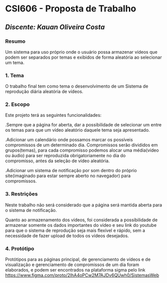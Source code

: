 # **CSI606 - Proposta de Trabalho**

## *Discente: Kauan Oliveira Costa*

### Resumo

  Um sistema para uso próprio onde o usuário possa armazenar vídeos que podem ser separados por temas e exibidos de forma aleatória ao selecionar um tema. 

### 1. Tema

  O trabalho final tem como tema o desenvolvimento de um Sistema de reprodução diária aleatória de vídeos.

### 2. Escopo

  Este projeto terá as seguintes funcionalidades:

  .Sempre que a página for aberta, dar a possibilidade de selecionar um entre os temas para que um vídeo aleatório daquele tema seja apresentado.

  .Adicionar um calendário onde possamos marcar os possíveis compromissos de um determinado dia. Compromissos serão divididos em grupos(temas), para cada compromisso podemos alocar uma média(vídeo ou áudio) para ser reproduzida obrigatoriamente no dia do         
  compromisso, antes da seleção de vídeo aleatória.

  .Adicionar um sistema de notificação por som dentro do próprio site(imaginado para estar sempre aberto no navegador) para compromissos.

### 3. Restrições

  Neste trabalho não será considerado que a página será mantida aberta para o sistema de notificação.

  Quanto ao armazenamento dos vídeos, foi considerada a possíbilidade de armazenar somente os dados importantes do vídeo e seu link do youtube para que o sistema de reprodução seja mais flexível e rápido, sem a necessidade de fazer upload de todos os vídeos 
  desejados.

### 4. Protótipo

  Protótipos para as páginas principal, de gerenciamento de vídeos e de visualização e gerenciamento de compromissos de um dia foram elaborados, e podem ser encontrados na plataforma sigma pelo link https://www.figma.com/proto/2lhA4oPCw2M7AJDv6QUwh0/SistemasWeb

